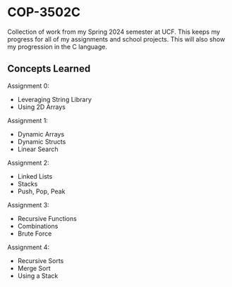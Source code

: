 <h1>COP-3502C</h1>

<p>Collection of work from my Spring 2024 semester at UCF. This keeps my progress for all of my assignments and school projects.
  This will also show my progression in the C language.</p>

<h2>Concepts Learned</h2>

<p>Assignment 0:</p>

<ul>
  <li>Leveraging String Library</li>
  <li>Using 2D Arrays</li>
</ul>

<p>Assignment 1:</p>

<ul>
  <li>Dynamic Arrays</li>
  <li>Dynamic Structs</li>
  <li>Linear Search</li>
</ul>

<p>Assignment 2:</p>

<ul>
  <li>Linked Lists</li>
  <li>Stacks</li>
  <li>Push, Pop, Peak</li>
</ul>

<p>Assignment 3:</p>

<ul>
  <li>Recursive Functions</li>
  <li>Combinations</li>
  <li>Brute Force</li>
</ul>

<p>Assignment 4:</p>

<ul>
  <li>Recursive Sorts</li>
  <li>Merge Sort</li>
  <li>Using a Stack</li>
</ul>


